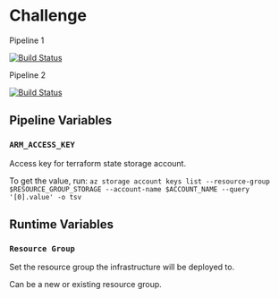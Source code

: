 # Challenge

Pipeline 1

[![Build Status](https://dev.azure.com/schepkebailey/challenge/_apis/build/status/Pipeline%201?branchName=master)](https://dev.azure.com/schepkebailey/challenge/_build/latest?definitionId=4&branchName=master)

Pipeline 2

[![Build Status](https://dev.azure.com/schepkebailey/challenge/_apis/build/status/Pipeline%202?branchName=master)](https://dev.azure.com/schepkebailey/challenge/_build/latest?definitionId=5&branchName=master)

## Pipeline Variables

### `ARM_ACCESS_KEY`
Access key for terraform state storage account.

To get the value, run: `az storage account keys list --resource-group $RESOURCE_GROUP_STORAGE --account-name $ACCOUNT_NAME --query '[0].value' -o tsv`

## Runtime Variables

### `Resource Group`
Set the resource group the infrastructure will be deployed to.

Can be a new or existing resource group.
